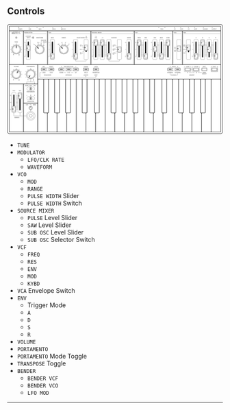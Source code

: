 ## Controls

![FIGURE 1.2](assets/sb01-top-bw.svg)

<article>

- `TUNE`
- `MODULATOR`
  - `LFO/CLK RATE`
  - `WAVEFORM`
- `VCO`
  - `MOD`
  - `RANGE`
  - `PULSE WIDTH` Slider
  - `PULSE WIDTH` Switch
- `SOURCE MIXER`
  - `PULSE` Level Slider
  - `SAW` Level Slider
  - `SUB OSC` Level Slider
  - `SUB OSC` Selector Switch
- `VCF`
  - `FREQ`
  - `RES`
  - `ENV`
  - `MOD`
  - `KYBD`
- `VCA` Envelope Switch
- `ENV`
  - Trigger Mode
  - `A`
  - `D`
  - `S`
  - `R`
- `VOLUME`
- `PORTAMENTO`
- `PORTAMENTO` Mode Toggle
- `TRANSPOSE` Toggle
- `BENDER`
  - `BENDER VCF`
  - `BENDER VCO`
  - `LFO MOD`

</article>

---
